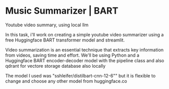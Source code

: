 # Music Summarizer | BART

 Youtube video summary, using local llm


In this task, i'll work on creating a simple youtube video summarizer using a free Huggingface BART transformer model and streamlit.

Video summarization is an essential technique that extracts key information from videos, saving time and effort. We'll be using Python and a Huggingface BART encoder-decoder model with the pipeline class and also qdrant for vectore storage database also locally

The model I used was "sshleifer/distilbart-cnn-12-6"" but it is flexible to change and choose any other model from huggingface.co
